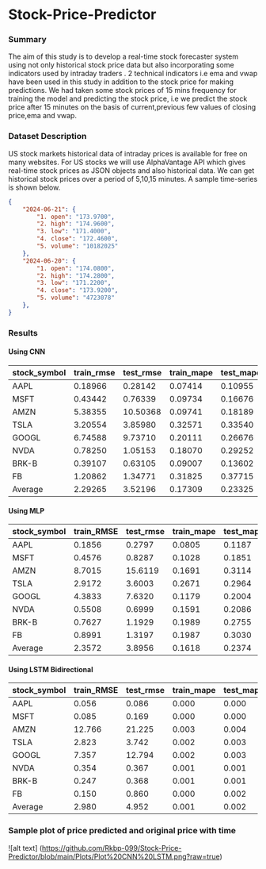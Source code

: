 # Stock-Price-Predictor

### Summary 
The aim of this study is to develop a real-time stock forecaster system using not only historical stock price data  but also incorporating some indicators used by intraday traders . 2 technical indicators i.e ema and vwap have been used in this study in addition to the stock price for making predictions. We had taken some stock prices of 15 mins frequency for training the model and predicting the stock price, i.e we predict the stock price after 15 minutes on the basis of current,previous few values of closing price,ema and vwap.

### Dataset Description
US stock markets historical data of intraday prices is available for free on many websites. For US stocks we will use AlphaVantage API which gives real-time stock prices as JSON objects and also historical data. We can get historical stock prices over a period of 5,10,15 minutes. A sample time-series is shown below. 
```json
{
    "2024-06-21": {
        "1. open": "173.9700",
        "2. high": "174.9600",
        "3. low": "171.4000",
        "4. close": "172.4600",
        "5. volume": "10182025"
    },
    "2024-06-20": {
        "1. open": "174.0800",
        "2. high": "174.2800",
        "3. low": "171.2200",
        "4. close": "173.9200",
        "5. volume": "4723078"
    },
}
```

### Results
#### Using CNN
| stock_symbol | train_rmse | test_rmse | train_mape | test_mape |
| ------------ | ---------- | --------- | ---------- | --------- |
| AAPL         | 0.18966    | 0.28142   | 0.07414    | 0.10955   |
| MSFT         | 0.43442    | 0.76339   | 0.09734    | 0.16676   |
| AMZN         | 5.38355    | 10.50368  | 0.09741    | 0.18189   |
| TSLA         | 3.20554    | 3.85980   | 0.32571    | 0.33540   |
| GOOGL        | 6.74588    | 9.73710   | 0.20111    | 0.26676   |
| NVDA         | 0.78250    | 1.05153   | 0.18070    | 0.29252   |
| BRK-B        | 0.39107    | 0.63105   | 0.09007    | 0.13602   |
| FB           | 1.20862    | 1.34771   | 0.31825    | 0.37715   |
| Average      | 2.29265    | 3.52196   | 0.17309    | 0.23325   |

#### Using MLP
| stock_symbol | train_RMSE | test_rmse | train_mape | test_mape |
| ------------ | ---------- | --------- | ---------- | --------- |
| AAPL         | 0.1856     | 0.2797    | 0.0805     | 0.1187    |
| MSFT         | 0.4576     | 0.8287    | 0.1028     | 0.1851    |
| AMZN         | 8.7015     | 15.6119   | 0.1691     | 0.3114    |
| TSLA         | 2.9172     | 3.6003    | 0.2671     | 0.2964    |
| GOOGL        | 4.3833     | 7.6320    | 0.1179     | 0.2004    |
| NVDA         | 0.5508     | 0.6999    | 0.1591     | 0.2086    |
| BRK-B        | 0.7627     | 1.1929    | 0.1989     | 0.2755    |
| FB           | 0.8991     | 1.3197    | 0.1987     | 0.3030    |
| Average      | 2.3572     | 3.8956    | 0.1618     | 0.2374    |

#### Using LSTM Bidirectional
| stock_symbol | train_RMSE | test_rmse | train_mape | test_mape |
| ------------ | ---------- | --------- | ---------- | --------- |
| AAPL         | 0.056      | 0.086     | 0.000      | 0.000     |
| MSFT         | 0.085      | 0.169     | 0.000      | 0.000     |
| AMZN         | 12.766     | 21.225    | 0.003      | 0.004     |
| TSLA         | 2.823      | 3.742     | 0.002      | 0.003     |
| GOOGL        | 7.357      | 12.794    | 0.002      | 0.003     |
| NVDA         | 0.354      | 0.367     | 0.001      | 0.001     |
| BRK-B        | 0.247      | 0.368     | 0.001      | 0.001     |
| FB           | 0.150      | 0.860     | 0.000      | 0.002     |
| Average      | 2.980      | 4.952     | 0.001      | 0.002     |

### Sample plot of price predicted and original price with time
![alt text] (https://github.com/Rkbp-099/Stock-Price-Predictor/blob/main/Plots/Plot%20CNN%20LSTM.png?raw=true)